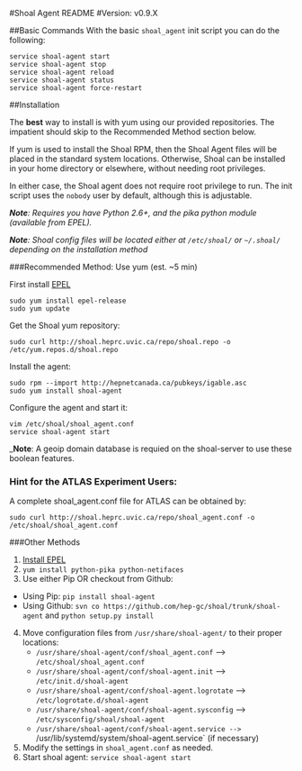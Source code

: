 #Shoal Agent README
#Version: v0.9.X

##Basic Commands
With the basic `shoal_agent` init script you can do the following:

```
service shoal-agent start
service shoal-agent stop
service shoal-agent reload 
service shoal-agent status
service shoal-agent force-restart
```

##Installation

The **best** way to install is with yum using our provided repositories. The impatient should skip to the Recommended Method section below.

If yum is used to install the Shoal RPM, then the Shoal Agent files will be placed in the standard system locations.
Otherwise, Shoal can be installed in your home directory or elsewhere, without needing root privileges.

In either case, the Shoal agent does not require root privilege to run. The init script uses the `nobody` user by default, although this is adjustable.

 _**Note**: Requires you have Python 2.6+, and the pika python module (available from EPEL)._

_**Note**: Shoal config files will be located either at `/etc/shoal/` or `~/.shoal/` depending on the installation method_

###Recommended Method: Use yum (est. ~5 min)

First install [EPEL](http://fedoraproject.org/wiki/EPEL) 

    sudo yum install epel-release
    sudo yum update

Get the Shoal yum repository:

    sudo curl http://shoal.heprc.uvic.ca/repo/shoal.repo -o /etc/yum.repos.d/shoal.repo
   
Install the agent:

    sudo rpm --import http://hepnetcanada.ca/pubkeys/igable.asc
    sudo yum install shoal-agent

Configure the agent and start it:

    vim /etc/shoal/shoal_agent.conf
    service shoal-agent start


 _**Note**: A geoip domain database is requied on the shoal-server to use these boolean features.


### Hint for the ATLAS Experiment Users:

A complete shoal_agent.conf file for ATLAS can be obtained by:

    sudo curl http://shoal.heprc.uvic.ca/repo/shoal_agent.conf -o /etc/shoal/shoal_agent.conf


###Other Methods
1. [Install EPEL](http://fedoraproject.org/wiki/EPEL)
2. `yum install python-pika python-netifaces`
3. Use either Pip OR checkout from Github:
 - Using Pip: `pip install shoal-agent` 
 - Using Github: `svn co https://github.com/hep-gc/shoal/trunk/shoal-agent` and `python setup.py install`
4. Move configuration files from `/usr/share/shoal-agent/` to their proper locations:
	- `/usr/share/shoal-agent/conf/shoal_agent.conf` --> `/etc/shoal/shoal_agent.conf`
	- `/usr/share/shoal-agent/conf/shoal-agent.init` --> `/etc/init.d/shoal-agent`
	- `/usr/share/shoal-agent/conf/shoal-agent.logrotate` --> `/etc/logrotate.d/shoal-agent`
	- `/usr/share/shoal-agent/conf/shoal-agent.sysconfig` --> `/etc/sysconfig/shoal/shoal-agent`
	- `/usr/share/shoal-agent/conf/shoal-agent.service --> `/usr/lib/systemd/system/shoal-agent.service` (if necessary)
5. Modify the settings in `shoal_agent.conf` as needed.
6. Start shoal agent: `service shoal-agent start`

